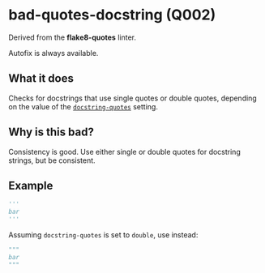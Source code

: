 # bad-quotes-docstring (Q002)

Derived from the **flake8-quotes** linter.

Autofix is always available.

## What it does
Checks for docstrings that use single quotes or double quotes, depending on the value of the [`docstring-quotes`](https://github.com/charliermarsh/ruff#docstring-quotes)
setting.

## Why is this bad?
Consistency is good. Use either single or double quotes for docstring
strings, but be consistent.

## Example
```python
'''
bar
'''
```

Assuming `docstring-quotes` is set to `double`, use instead:
```python
"""
bar
"""
```